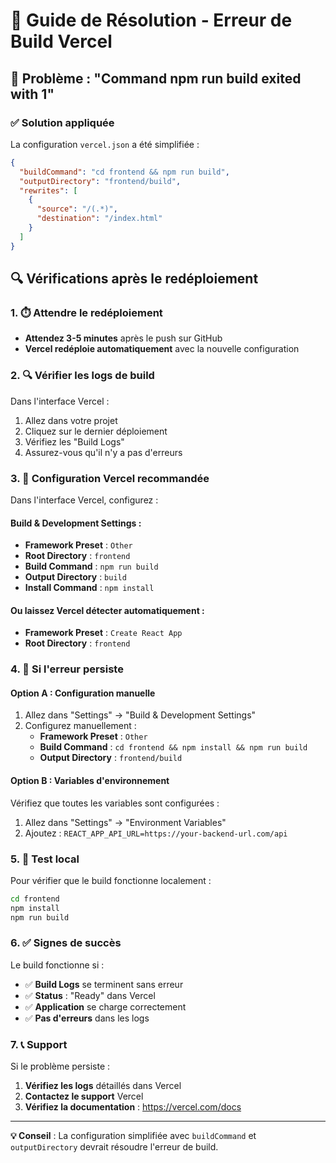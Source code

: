 # 🔧 Guide de Résolution - Erreur de Build Vercel

## 🚨 Problème : "Command npm run build exited with 1"

### ✅ Solution appliquée

La configuration `vercel.json` a été simplifiée :

```json
{
  "buildCommand": "cd frontend && npm run build",
  "outputDirectory": "frontend/build",
  "rewrites": [
    {
      "source": "/(.*)",
      "destination": "/index.html"
    }
  ]
}
```

## 🔍 Vérifications après le redéploiement

### 1. ⏱️ Attendre le redéploiement
- **Attendez 3-5 minutes** après le push sur GitHub
- **Vercel redéploie automatiquement** avec la nouvelle configuration

### 2. 🔍 Vérifier les logs de build

Dans l'interface Vercel :
1. Allez dans votre projet
2. Cliquez sur le dernier déploiement
3. Vérifiez les "Build Logs"
4. Assurez-vous qu'il n'y a pas d'erreurs

### 3. 🎯 Configuration Vercel recommandée

Dans l'interface Vercel, configurez :

#### Build & Development Settings :
- **Framework Preset** : `Other`
- **Root Directory** : `frontend`
- **Build Command** : `npm run build`
- **Output Directory** : `build`
- **Install Command** : `npm install`

#### Ou laissez Vercel détecter automatiquement :
- **Framework Preset** : `Create React App`
- **Root Directory** : `frontend`

### 4. 🐛 Si l'erreur persiste

#### Option A : Configuration manuelle
1. Allez dans "Settings" → "Build & Development Settings"
2. Configurez manuellement :
   - **Framework Preset** : `Other`
   - **Build Command** : `cd frontend && npm install && npm run build`
   - **Output Directory** : `frontend/build`

#### Option B : Variables d'environnement
Vérifiez que toutes les variables sont configurées :
1. Allez dans "Settings" → "Environment Variables"
2. Ajoutez : `REACT_APP_API_URL=https://your-backend-url.com/api`

### 5. 🔧 Test local

Pour vérifier que le build fonctionne localement :

```bash
cd frontend
npm install
npm run build
```

### 6. ✅ Signes de succès

Le build fonctionne si :
- ✅ **Build Logs** se terminent sans erreur
- ✅ **Status** : "Ready" dans Vercel
- ✅ **Application** se charge correctement
- ✅ **Pas d'erreurs** dans les logs

### 7. 📞 Support

Si le problème persiste :
1. **Vérifiez les logs** détaillés dans Vercel
2. **Contactez le support** Vercel
3. **Vérifiez la documentation** : https://vercel.com/docs

---

**💡 Conseil** : La configuration simplifiée avec `buildCommand` et `outputDirectory` devrait résoudre l'erreur de build. 